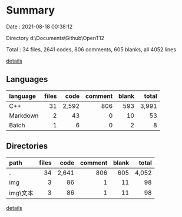 # Summary

Date : 2021-08-18 00:38:12

Directory d:\Documents\Github\OpenT12

Total : 34 files,  2641 codes, 806 comments, 605 blanks, all 4052 lines

[details](details.md)

## Languages
| language | files | code | comment | blank | total |
| :--- | ---: | ---: | ---: | ---: | ---: |
| C++ | 31 | 2,592 | 806 | 593 | 3,991 |
| Markdown | 2 | 43 | 0 | 10 | 53 |
| Batch | 1 | 6 | 0 | 2 | 8 |

## Directories
| path | files | code | comment | blank | total |
| :--- | ---: | ---: | ---: | ---: | ---: |
| . | 34 | 2,641 | 806 | 605 | 4,052 |
| img | 3 | 86 | 1 | 11 | 98 |
| img\文本 | 3 | 86 | 1 | 11 | 98 |

[details](details.md)
